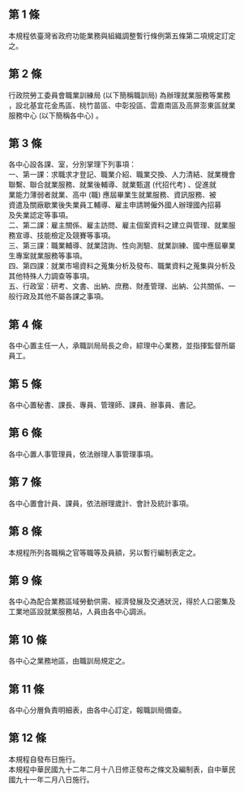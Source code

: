 第 1 條
-------
本規程依臺灣省政府功能業務與組織調整暫行條例第五條第二項規定訂定  
之。

第 2 條
-------
行政院勞工委員會職業訓練局 (以下簡稱職訓局) 為辦理就業服務等業務  
，設北基宜花金馬區、桃竹苗區、中彰投區、雲嘉南區及高屏澎東區就業  
服務中心 (以下簡稱各中心) 。

第 3 條
-------
各中心設各課、室，分別掌理下列事項：  
一、第一課：求職求才登記、職業介紹、職業交換、人力清結、就業機會  
    聯繫、聯合就業服務、就業後輔導、就業甄選 (代招代考) 、促進就  
    業能力薄弱者就業、高中 (職) 應屆畢業生就業服務、資訊服務、被  
    資遣及關廠歇業後失業員工輔導、雇主申請聘僱外國人辦理國內招募  
    及失業認定等事項。  
二、第二課：雇主關係、雇主訪問、雇主個案資料之建立與管理、就業服  
    務宣導、技能檢定及競賽等事項。  
三、第三課：職業輔導、就業諮詢、性向測驗、就業訓練、國中應屆畢業  
    生專案就業服務等事項。  
四、第四課：就業市場資料之蒐集分析及發布、職業資料之蒐集與分析及  
    其他特殊人力調查等事項。  
五、行政室：研考、文書、出納、庶務、財產管理、出納、公共關係、一  
    般行政及其他不屬各課之事項。

第 4 條
-------
各中心置主任一人，承職訓局局長之命，綜理中心業務，並指揮監督所屬  
員工。

第 5 條
-------
各中心置秘書、課長、專員、管理師、課員、辦事員、書記。

第 6 條
-------
各中心置人事管理員，依法辦理人事管理事項。

第 7 條
-------
各中心置會計員、課員，依法辦理歲計、會計及統計事項。

第 8 條
-------
本規程所列各職稱之官等職等及員額，另以暫行編制表定之。

第 9 條
-------
各中心為配合業務區域勞動供需、經濟發展及交通狀況，得於人口密集及  
工業地區設就業服務站，人員由各中心調派。

第 10 條
--------
各中心之業務地區，由職訓局規定之。

第 11 條
--------
各中心分層負責明細表，由各中心訂定，報職訓局備查。

第 12 條
--------
本規程自發布日施行。  
本規程中華民國九十二年二月十八日修正發布之條文及編制表，自中華民  
國九十一年二月八日施行。

